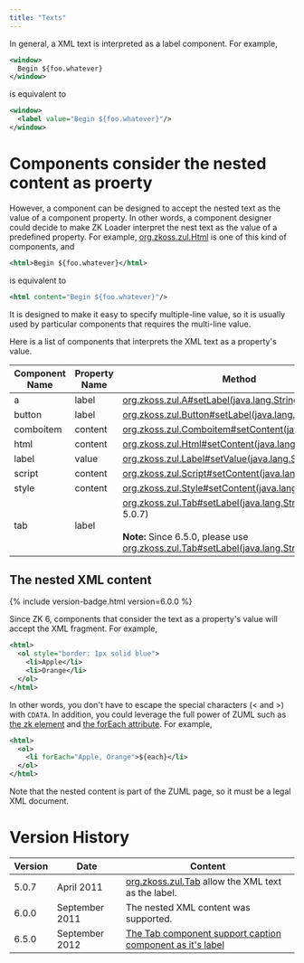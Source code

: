 ```yaml
---
title: "Texts"
---
```


In general, a XML text is interpreted as a label component. For example,

```xml
<window>
  Begin ${foo.whatever}
</window>
```

is equivalent to

```xml
<window>
  <label value="Begin ${foo.whatever}"/>
</window>
```

# Components consider the nested content as proerty

However, a component can be designed to accept the nested text as the
value of a component property. In other words, a component designer
could decide to make ZK Loader interpret the nest text as the value of a
predefined property. For example, [org.zkoss.zul.Html](https://www.zkoss.org/javadoc/latest/zk/org/zkoss/zul/Html.html)
is one of this kind of components, and

```xml
<html>Begin ${foo.whatever}</html>
```

is equivalent to

```xml
<html content="Begin ${foo.whatever}"/>
```

It is designed to make it easy to specify multiple-line value, so it is
usually used by particular components that requires the multi-line
value.

Here is a list of components that interprets the XML text as a
property's value.

| Component Name | Property Name | Method |
|----------------|---------------|--------|
| a | label | [org.zkoss.zul.A#setLabel(java.lang.String)](https://www.zkoss.org/javadoc/latest/zk/org/zkoss/zul/A.html#setLabel(java.lang.String)) |
| button | label | [org.zkoss.zul.Button#setLabel(java.lang.String)](https://www.zkoss.org/javadoc/latest/zk/org/zkoss/zul/Button.html#setLabel(java.lang.String)) |
| comboitem | content | [org.zkoss.zul.Comboitem#setContent(java.lang.String)](https://www.zkoss.org/javadoc/latest/zk/org/zkoss/zul/Comboitem.html#setContent(java.lang.String)) |
| html | content | [org.zkoss.zul.Html#setContent(java.lang.String)](https://www.zkoss.org/javadoc/latest/zk/org/zkoss/zul/Html.html#setContent(java.lang.String)) |
| label | value | [org.zkoss.zul.Label#setValue(java.lang.String)](https://www.zkoss.org/javadoc/latest/zk/org/zkoss/zul/Label.html#setValue(java.lang.String)) |
| script | content | [org.zkoss.zul.Script#setContent(java.lang.String)](https://www.zkoss.org/javadoc/latest/zk/org/zkoss/zul/Script.html#setContent(java.lang.String)) |
| style | content | [org.zkoss.zul.Style#setContent(java.lang.String)](https://www.zkoss.org/javadoc/latest/zk/org/zkoss/zul/Style.html#setContent(java.lang.String)) |
| tab | label | [org.zkoss.zul.Tab#setLabel(java.lang.String)](https://www.zkoss.org/javadoc/latest/zk/org/zkoss/zul/Tab.html#setLabel(java.lang.String)) (since 5.0.7)<br><br>**Note:** Since 6.5.0, please use [org.zkoss.zul.Tab#setLabel(java.lang.String)](https://www.zkoss.org/javadoc/latest/zk/org/zkoss/zul/Tab.html#setLabel(java.lang.String)) instead |

## The nested XML content

{% include version-badge.html version=6.0.0 %}

Since ZK 6, components that consider the text as a property's value will
accept the XML fragment. For example,

```xml
<html>
  <ol style="border: 1px solid blue">
    <li>Apple</li>
    <li>Orange</li>
  </ol>
</html>
```

In other words, you don't have to escape the special characters (\< and
\>) with `CDATA`. In addition, you could leverage the full power of ZUML
such as [the zk element](/zuml_ref/zk) and
[the forEach attribute](/zuml_ref/foreach). For
example,

```xml
<html>
  <ol>
    <li forEach="Apple, Orange">${each}</li>
  </ol>
</html>
```

Note that the nested content is part of the ZUML page, so it must be a
legal XML document.

# Version History

| Version | Date           | Content                                                                                             |
|---------|----------------|-----------------------------------------------------------------------------------------------------|
| 5.0.7   | April 2011     | [org.zkoss.zul.Tab](https://www.zkoss.org/javadoc/latest/zk/org/zkoss/zul/Tab.html) allow the XML text as the label.                               |
| 6.0.0   | September 2011 | The nested XML content was supported.                                                               |
| 6.5.0   | September 2012 | [The Tab component support caption component as it's label](http://tracker.zkoss.org/browse/ZK-970) |
